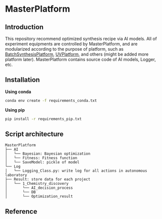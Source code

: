 # MasterPlatform

## Introduction

This repository recommend optimized synthesis recipe via AI models. All of experiment equipments are controlled by MasterPlatform, and are modularized according to the purpose of platform, such as [BatchSynthesisPlatform](https://github.com/KIST-CSRC/BatchSynthesisPlatform), [UVPlatform](https://github.com/KIST-CSRC/UVPlatform), and others (might be added more platform later). MasterPlatform contains source code of AI models, Logger, etc.

## Installation

**Using conda**
```bash
conda env create -f requirements_conda.txt
```
**Using pip**
```bash
pip install -r requirements_pip.txt
```

## Script architecture
```
MasterPlatform
├── AI
│   └── Bayesian: Bayesian optimization
│   └── Fitness: Fitness function
│   └── SaveModel: pickle of model
└── Log
│   └── Logging_Class.py: write log for all actions in autonomous laboratory
├── Result: store data for each project
│   └── 1_Chemistry_discovery
│       └── AI_decision_process
│       └── DB
│       └── Optimization_result
```

## Reference
